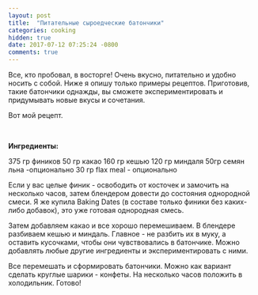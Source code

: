```yaml
---
layout: post
title:  "Питательные сыроедческие батончики"
categories: cooking
hidden: true
date: 2017-07-12 07:25:24 -0800
comments: true 
---
```


Все, кто пробовал, в восторге! Очень вкусно, питательно и удобно носить с собой. Ниже я опишу только примеры рецептов. Приготовив, такие батончики однажды, вы сможете экспериментировать и придумывать новые вкусы и сочетания.

Вот мой рецепт.
<!--separate--> 


**Ингредиенты:**


375 гр фиников
50 гр какао
160 гр кешью
120 гр миндаля
50гр семян льна -опционально
30 гр flax meal - опционально

Если у вас целые финик - освободить от косточек и замочить на несколько часов, затем блендером довести до состояния однородной смеси. Я же купила Baking Dates (в составе только финики без каких-либо добавок), это уже готовая однородная смесь.

Затем добавляем какао и все хорошо перемешиваем.
В блендере разбиваем кешью и миндаль. Главное - не разбить их в муку, а оставить кусочками, чтобы они чувствовались в батончике.
Можно добавлять любые другие ингредиенты и экспериментировать с ними.

Все перемешать и сформировать батончики. Можно как вариант сделать круглые шарики - конфеты. 
На несколько часов положить в холодильник.
Готово!



